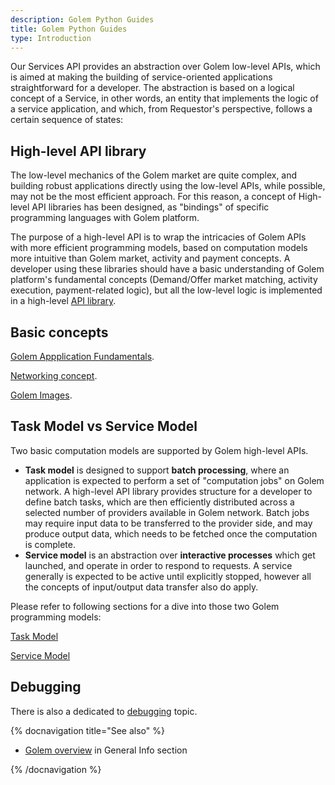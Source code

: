 ```yaml
---
description: Golem Python Guides
title: Golem Python Guides
type: Introduction
---
```


Our Services API provides an abstraction over Golem low-level APIs, which is aimed at making the building of service-oriented applications straightforward for a developer. The abstraction is based on a logical concept of a Service, in other words, an entity that implements the logic of a service application, and which, from Requestor's perspective, follows a certain sequence of states:

## High-level API library

The low-level mechanics of the Golem market are quite complex, and building robust applications directly using the low-level APIs, while possible, may not be the most efficient approach. For this reason, a concept of High-level API libraries has been designed, as "bindings" of specific programming languages with Golem platform.

The purpose of a high-level API is to wrap the intricacies of Golem APIs with more efficient programming models, based on computation models more intuitive than Golem market, activity and payment concepts. A developer using these libraries should have a basic understanding of Golem platform's fundamental concepts (Demand/Offer market matching, activity execution, payment-related logic), but all the low-level logic is implemented in a high-level [API library](https://yapapi.readthedocs.io/en/latest/api.html).

## Basic concepts

[Golem Appplication Fundamentals](/docs/creators/python/guides/application-fundamentals).

[Networking concept](/docs/creators/python/guides/vpn).

[Golem Images](/docs/creators/python/guides/golem-images).

## Task Model vs Service Model

Two basic computation models are supported by Golem high-level APIs.

- **Task model** is designed to support **batch processing**, where an application is expected to perform a set of "computation jobs" on Golem network. A high-level API library provides structure for a developer to define batch tasks, which are then efficiently distributed across a selected number of providers available in Golem network. Batch jobs may require input data to be transferred to the provider side, and may produce output data, which needs to be fetched once the computation is complete.
- **Service model** is an abstraction over **interactive processes** which get launched, and operate in order to respond to requests. A service generally is expected to be active until explicitly stopped, however all the concepts of input/output data transfer also do apply.

Please refer to following sections for a dive into those two Golem programming models:

[Task Model](/docs/creators/python/guides/task-model)

[Service Model](/docs/creators/python/guides/service-model)

## Debugging

There is also a dedicated to [debugging](/docs/creators/python/guides/debugging) topic.

{% docnavigation title="See also" %}

- [Golem overview](/docs/golem/overview) in General Info section

{% /docnavigation %}
